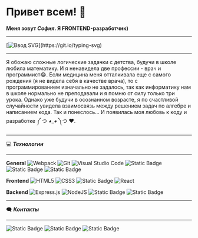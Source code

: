 # __Привет всем!__ 👋
  __Меня зовут *София*. Я FRONTEND-разработчик)__
___
[![Ввод SVG](https://readme-typing-svg.demolab.com/?lines=Что+я+из+себя+представляю+?)](https://git.io/typing-svg)
___
Я обожаю сложные логические задачки с детства, будучи в школе любила математику.  И я ненавидела две профессии - врач и программист😂. Если медицина меня отталкивала еще с самого рождения (я не видела себя в качестве врача), то с программированием изначально не задалось, так как информатику нам в школе нормально не преподавали и я помню от силу только три урока. Однако уже будучи в осознанном возрасте, я по счастливой случайности увидела взаимосвязь между решением задач по алгебре и написанием кода. Так и понеслось... И появилась моя любовь к коду и разработке ༼ つ ◕_◕ ༽つ ❤️.
___
:computer: ___Технологии___
___
__General__
![Webpack](https://img.shields.io/badge/webpack-%238DD6F9.svg?style=for-the-badge&logo=webpack&logoColor=black)
![Git](https://img.shields.io/badge/git-%23F05033.svg?style=for-the-badge&logo=git&logoColor=white)
![Visual Studio Code](https://img.shields.io/badge/Visual%20Studio%20Code-0078d7.svg?style=for-the-badge&logo=visual-studio-code&logoColor=white)
![Static Badge](https://img.shields.io/badge/Postman-darkorange?style=for-the-badge&logo=postman)
![Static Badge](https://img.shields.io/badge/Figma-blue?style=for-the-badge&logo=figma)
![Static Badge](https://img.shields.io/badge/Babel-yellow?style=for-the-badge&logo=babel)

__Frontend__
![HTML5](https://img.shields.io/badge/html5-%23E34F26.svg?style=for-the-badge&logo=html5&logoColor=white)
![CSS3](https://img.shields.io/badge/css3-%231572B6.svg?style=for-the-badge&logo=css3&logoColor=white)
![Static Badge](https://img.shields.io/badge/JavaScript-orange?style=for-the-badge&logo=javascript&logoColor=white&labelColor=orange&color=orange)
![React](https://img.shields.io/badge/react-%2320232a.svg?style=for-the-badge&logo=react&logoColor=%2361DAFB)

__Backend__
![Express.js](https://img.shields.io/badge/express.js-%23404d59.svg?style=for-the-badge&logo=express&logoColor=%2361DAFB)
![NodeJS](https://img.shields.io/badge/node.js-6DA55F?style=for-the-badge&logo=node.js&logoColor=white)
![Static Badge](https://img.shields.io/badge/MongoDB-green?style=for-the-badge&logo=mongodb)
![Static Badge](https://img.shields.io/badge/NGINX-darkgreen?style=for-the-badge&logo=nginx)
___
🗨️ ___Контакты___
___
![Static Badge](https://img.shields.io/badge/Telegram-blue?style=for-the-badge&logo=telegram&link=https%3A%2F%2Ft.me%2Fsofia_frikina)
![Static Badge](https://img.shields.io/badge/VK-darkblue?style=for-the-badge&logo=vk&link=https%3A%2F%2Fvk.com%2Fsfrikadelka)
![Static Badge](https://img.shields.io/badge/Codepen-black?style=for-the-badge&logo=codepen&link=https%3A%2F%2Fcodepen.io%2Fsofia_frikina)
